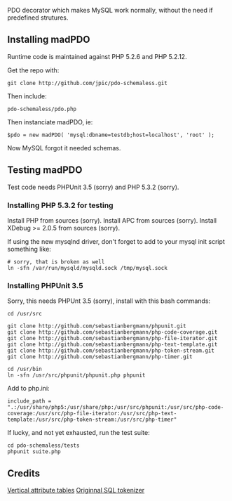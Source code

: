 PDO decorator which makes MySQL work normally, without the need if predefined strutures.

## Installing madPDO

Runtime code is maintained against PHP 5.2.6 and PHP 5.2.12.

Get the repo with:

    git clone http://github.com/jpic/pdo-schemaless.git

Then include:

    pdo-schemaless/pdo.php

Then instanciate madPDO, ie:

    $pdo = new madPDO( 'mysql:dbname=testdb;host=localhost', 'root' );

Now MySQL forgot it needed schemas.

## Testing madPDO

Test code needs PHPUnit 3.5 (sorry) and PHP 5.3.2 (sorry).

### Installing PHP 5.3.2 for testing

Install PHP from sources (sorry).
Install APC from sources (sorry).
Install XDebug >= 2.0.5 from sources (sorry).

If using the new mysqlnd driver, don't forget to add to your mysql init script something like:

    # sorry, that is broken as well
    ln -sfn /var/run/mysqld/mysqld.sock /tmp/mysql.sock

### Installing PHPUnit 3.5

Sorry, this needs PHPUnt 3.5 (sorry), install with this bash commands:

    cd /usr/src
    
    git clone http://github.com/sebastianbergmann/phpunit.git
    git clone http://github.com/sebastianbergmann/php-code-coverage.git
    git clone http://github.com/sebastianbergmann/php-file-iterator.git
    git clone http://github.com/sebastianbergmann/php-text-template.git
    git clone http://github.com/sebastianbergmann/php-token-stream.git
    git clone http://github.com/sebastianbergmann/php-timer.git
    
    cd /usr/bin
    ln -sfn /usr/src/phpunit/phpunit.php phpunit

Add to php.ini:

    include_path = ".:/usr/share/php5:/usr/share/php:/usr/src/phpunit:/usr/src/php-code-coverage:/usr/src/php-file-iterator:/usr/src/php-text-template:/usr/src/php-token-stream:/usr/src/php-timer"

If lucky, and not yet exhausted, run the test suite:

    cd pdo-schemaless/tests
    phpunit suite.php

## Credits

[Vertical attribute tables](http://www.igvita.com/2010/03/01/schema-free-mysql-vs-nosql/)
[Originnal SQL tokenizer](http://www.tehuber.com/article.php?story=20081016164856267)
